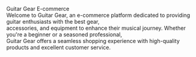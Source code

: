 Guitar Gear E-commerce
<br>
Welcome to Guitar Gear, an e-commerce platform dedicated to providing guitar enthusiasts with the best gear, 
<br>
accessories, and equipment to enhance their musical journey. Whether you're a beginner or a seasoned professional, 
<br>
Guitar Gear offers a seamless shopping experience with high-quality products and excellent customer service. 
